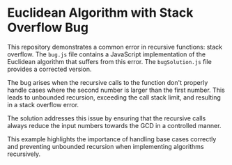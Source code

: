 # Euclidean Algorithm with Stack Overflow Bug

This repository demonstrates a common error in recursive functions: stack overflow. The `bug.js` file contains a JavaScript implementation of the Euclidean algorithm that suffers from this error.  The `bugSolution.js` file provides a corrected version.

The bug arises when the recursive calls to the function don't properly handle cases where the second number is larger than the first number. This leads to unbounded recursion, exceeding the call stack limit, and resulting in a stack overflow error.

The solution addresses this issue by ensuring that the recursive calls always reduce the input numbers towards the GCD in a controlled manner. 

This example highlights the importance of handling base cases correctly and preventing unbounded recursion when implementing algorithms recursively.